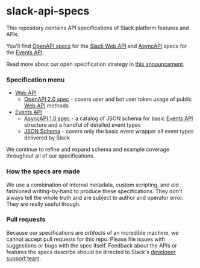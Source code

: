 # slack-api-specs

This repository contains API specifications of Slack platform features and APIs.

You'll find [OpenAPI specs](https://swagger.io/specification/) for the [Slack Web API](https://api.slack.com/web) and [AsyncAPI](https://www.asyncapi.com/v1/guide/) specs for the [Events API](https://api.slack.com/events-api).

Read more about our open specification strategy in [this announcement](https://medium.com/slack-developer-blog/standard-practice-slack-web-openapi-spec-daaad18c7f8).

### Specification menu

* [Web API](web-api)
    - [OpenAPI 2.0 spec](web-api/slack_web_openapi_v2.json) - covers user and bot user token usage of public [Web API](https://api.slack.com/web) methods
* [Events API](events-api)
    - [AsyncAPI 1.0 spec](events-api/slack_events_api_async_v1.json) - a catalog of JSON schema for basic [Events API](https://api.slack.com/events-api) structure and a handful of detailed event types
    - [JSON Schema](events-api/slack_common_event_wrapper_schema.json) - covers only the basic event wrapper all event types delivered by Slack

We continue to refine and expand schema and example coverage throughout all of our specifications.

### How the specs are made

We use a combination of internal metadata, custom scripting, and old fashioned writing-by-hand to produce these specifications. They don't always tell the whole truth and are subject to author and operator error. They are really useful though.

### Pull requests

Because our specifications are _artifacts_ of an incredible machine, we cannot accept pull requests for this repo. Please file issues with suggestions or bugs with the spec itself. Feedback about the APIs or features the specs describe should be directed to Slack's [developer support team](mailto:feedback@slack.com).